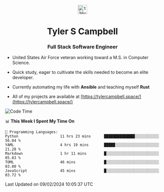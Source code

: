 <p align="center">
<a href="https://www.linkedin.com/in/t36campbell" target="blank"><img align="center" src="https://ik.imagekit.io/t36campbell/Portfolio/linkedin.png.original_m8bbGgPh6.png" alt="t36campbell" height="30" width="30" /></a>
</p>
<h1 align="center">Tyler S Campbell</h1>
<h3 align="center">Full Stack Software Engineer</h3>

* United States Air Force veteran working toward a M.S. in Computer Science.

* Quick study, eager to cultivate the skills needed to become an elite developer.

* Currently automating my life with **Ansible** and teaching myself **Rust**

* All of my projects are available at [https://tylercampbell.space/](https://tylercampbell.space/)

<!--START_SECTION:waka-->
![Code Time](http://img.shields.io/badge/Code%20Time-3%2C178%20hrs%2012%20mins-blue)

📊 **This Week I Spent My Time On** 

```text
💬 Programming Languages: 
Python                   11 hrs 23 mins      ██████████████░░░░░░░░░░░   56.04 % 
YAML                     4 hrs 19 mins       █████░░░░░░░░░░░░░░░░░░░░   21.28 % 
Markdown                 1 hr 11 mins        █░░░░░░░░░░░░░░░░░░░░░░░░   05.83 % 
TOML                     46 mins             █░░░░░░░░░░░░░░░░░░░░░░░░   03.80 % 
JavaScript               45 mins             █░░░░░░░░░░░░░░░░░░░░░░░░   03.72 % 
```


 Last Updated on 09/02/2024 10:05:37 UTC
<!--END_SECTION:waka-->

